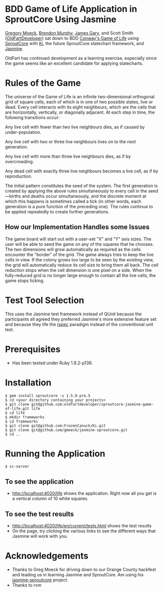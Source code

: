 # BDD Game of Life Application in SproutCore Using Jasmine

[Gregory Moeck](http://github.com/gmoeck), [Brendon Murphy](http://github.com/bemurphy), [James Gary](http://github.com/jamesgary), and Scott Smith ([OldFartDeveloper](http://github.com/oldfartdeveloper)) sat down
to BDD [Conway's Game of Life](http://en.wikipedia.org/wiki/Conway's_Game_of_Life) using [SproutCore](http://github.com/sproutcore/sproutcore) with [Ki](git@github.com:FrozenCanuck/Ki.git), the future SproutCore statechart framework, and [Jasmine](http://github.com/pivotal/jasmine).

OldFart has continued development as a learning exercise, especially since the game seems like an excellent candidate for applying statecharts.

# Rules of the Game

The universe of the Game of Life is an infinite two-dimensional orthogonal grid of square cells, each of which is in one of two possible states, live or dead. Every cell interacts with its eight neighbours, which are the cells that are horizontally, vertically, or diagonally adjacent. At each step in time, the following transitions occur:

Any live cell with fewer than two live neighbours dies, as if caused by under-population.

Any live cell with two or three live neighbours lives on to the next generation.

Any live cell with more than three live neighbours dies, as if by overcrowding.

Any dead cell with exactly three live neighbours becomes a live cell, as if by reproduction.

The initial pattern constitutes the seed of the system. The first generation is created by applying the above rules simultaneously to every cell in the seed—births and deaths occur simultaneously, and the discrete moment at which this happens is sometimes called a tick (in other words, each generation is a pure function of the preceding one). The rules continue to be applied repeatedly to create further generations.

## How our Implementation Handles some Issues

The game board will start out with a user-set "X" and "Y" axis sizes.  The user will be able to seed the game on any of the squares that he chooses.  The two dimensions will grow automatically as required as the cells encounter the "border" of the grid.  The game always tries to keep the live cells in view.  If the colony grows too large to be seen by the existing view, the grid will automatically reduce its cell size to bring them all back.  The cell reduction stops when the cell dimension is one pixel on a side.  When the fully-reduced grid is no longer large enough to contain all the live cells, the game stops ticking.

# Test Tool Selection

This uses the Jasmine test framework instead of QUnit because the participants all agreed they preferred Jasmine's more extensive feature set and because they life the [rspec](http://pragprog.com/titles/achbd/the-rspec-book) paradigm instead of the conventional unit test.

# Prerequisites

- Has been tested under Ruby 1.9.2-p136.

# Installation

    $ gem install sproutcore -v 1.5.0.pre.5
    $ cd <your directory containing your projects>
    $ git clone git@github.com:oldfartdeveloper/sproutcore-jasmine-game-of-life.git life
    $ cd life
    $ mkdir frameworks
    $ cd frameworks
    $ git clone git@github.com:FrozenCanuck/Ki.git
    $ git clone git@github.com/gmoeck/jasmine-sproutcore.git
    $ cd ..

# Running the Application

    $ sc-server

## To see the application

- [http://localhost:4020/life](http://localhost:4020/life) shows the application.  Right now all you get is a vertical column of 10 white squares.

## To see the test results

- [http://localhost:4020/life/en/current/tests.html](http://localhost:4020/life/en/current/tests.html) shows the test results
- On the page, try clicking the various links to see the different ways that Jasmine will work with you.

# Acknowledgements

- Thanks to Greg Moeck for driving down to our Orange County hackfest and leading us in learning Jasmine and SproutCore.  Am using his  [jasmine-sproutcore](https://github.com/gmoeck/jasmine-sproutcore) project.
- Thanks to rvm

